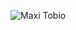 ![Maxi Tobio](https://drive.google.com/file/d/1CJqHxQEk8gloKzSe7VBfuUYnDBn9spzU/view)

<!--
**MaximilianoTobio/MaximilianoTobio** is a ✨ _special_ ✨ repository because its `README.md` (this file) appears on your GitHub profile.

Here are some ideas to get you started:

- 🔭 I’m currently working on ...
- 🌱 I’m currently learning ...
- 👯 I’m looking to collaborate on ...
- 🤔 I’m looking for help with ...
- 💬 Ask me about ...
- 📫 How to reach me: ...
- 😄 Pronouns: ...
- ⚡ Fun fact: ...
-->
